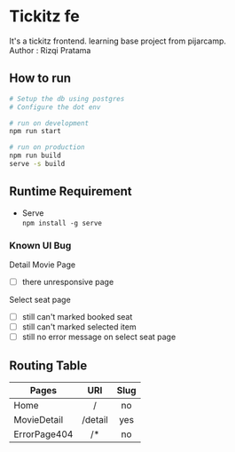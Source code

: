 # Tickitz fe  

It's a tickitz frontend. learning base project from pijarcamp.  
Author : Rizqi Pratama  

## How to run

```bash
# Setup the db using postgres
# Configure the dot env

# run on development
npm run start

# run on production
npm run build
serve -s build

```

## Runtime Requirement

- Serve  
``npm install -g serve``

### Known UI Bug

Detail Movie Page

- [ ] there unresponsive page

Select seat page

- [ ] still can't marked booked seat
- [ ] still can't marked selected item
- [ ] still no error message on select seat page

## Routing Table

**Pages** | **URI** | **Slug**
--------------|:-------:|:--------:
Home          |    /    | no
MovieDetail   | /detail | yes
ErrorPage404  |   /*    | no


